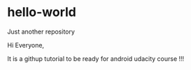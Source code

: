 # hello-world
Just another repository

Hi Everyone,

It is a githup tutorial to be ready for android udacity course !!!
